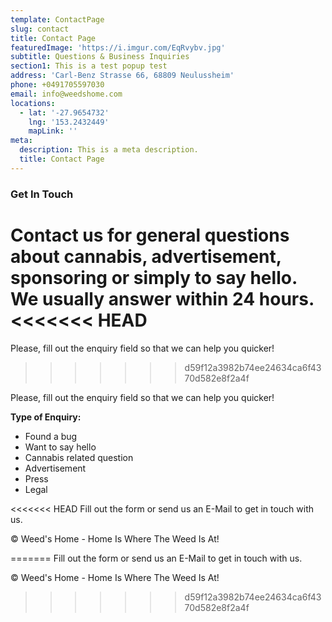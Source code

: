 ```yaml
---
template: ContactPage
slug: contact
title: Contact Page
featuredImage: 'https://i.imgur.com/EqRvybv.jpg'
subtitle: Questions & Business Inquiries
section1: This is a test popup test
address: 'Carl-Benz Strasse 66, 68809 Neulussheim'
phone: +0491705597030
email: info@weedshome.com
locations:
  - lat: '-27.9654732'
    lng: '153.2432449'
    mapLink: ''
meta:
  description: This is a meta description.
  title: Contact Page
---
```

<h3>Get In Touch</h3>

Contact us for general questions about cannabis, advertisement, sponsoring or simply to say hello. We usually answer within 24 hours.
<<<<<<< HEAD
=======

Please, fill out the enquiry field so that we can help you quicker!
>>>>>>> d59f12a3982b74ee24634ca6f4370d582e8f2a4f

Please, fill out the enquiry field so that we can help you quicker!

<b>Type of Enquiry:</b>

<ul>
   <li>Found a bug</li>
   <li>Want to say hello</li>
   <li>Cannabis related question</li>
   <li>Advertisement</li>
   <li>Press</li>
   <li>Legal</li>
</ul>

<<<<<<< HEAD
Fill out the form or send us an E-Mail to get in touch with us.

© Weed's Home - Home Is Where The Weed Is At!

=======
Fill out the form or send us an E-Mail to get in touch with us. 

© Weed's Home - Home Is Where The Weed Is At!
>>>>>>> d59f12a3982b74ee24634ca6f4370d582e8f2a4f


